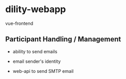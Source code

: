 # dility-webapp

vue-frontend

## Participant Handling / Management

- ability to send emails

- email sender's identity
- web-api to send SMTP email
